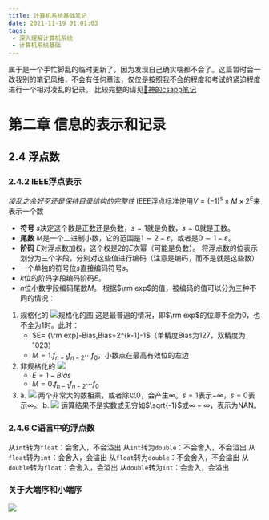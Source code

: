 ```yaml
---
title: 计算机系统基础笔记
date: 2021-11-19 01:01:03
tags:
 - 深入理解计算机系统
 - 计算机系统基础
---
```


属于是一个手忙脚乱的临时更新了，因为发现自己确实啥都不会了。这篇暂时会一改我别的笔记风格，不会有任何章法，仅仅是按照我不会的程度和考试的紧迫程度进行一个相对凌乱的记录。
比较完整的请见[🍄神的csapp笔记](https://mushroom323.github.io/2021/10/29/csapp/)

# 第二章 信息的表示和记录

## 2.4 浮点数

### 2.4.2 IEEE浮点表示
*凌乱之余好歹还是保持目录结构的完整性*
IEEE浮点标准使用$V=(-1)^s\times M\times 2^E$来表示一个数
- **符号** $s$决定这个数是正数还是负数，$s=1$就是负数，$s=0$就是正数。
- **尾数** $M$是一个二进制小数，它的范围是$1\sim 2-\varepsilon$，或者是$0\sim 1-\varepsilon$。
- **阶码** $E$对浮点数加权，这个权是2的$E$次幂（可能是负数）。
将浮点数的位表示划分为三个字段，分别对这些值进行编码（注意是编码，而不是就是这些数）
- 一个单独的符号位$s$直接编码符号$s$。
- $k$位的阶码字段编码阶码$E$。
- $n$位小数字段编码尾数$M$。
根据$\rm exp$的值，被编码的值可以分为三种不同的情况：
1. 规格化的
![规格化的图](https://api2.mubu.com/v3/document_image/bc77a791-5ff6-4341-bc05-0fcb48a9a494-15002533.jpg)
这是最普遍的情况，即$\rm exp$的位即不全为0，也不全为1时。此时：
    - $E= {\rm exp}-Bias,Bias=2^{k-1}-1$（单精度Bias为127，双精度为1023）
    - $M=1.f_{n-1}f_{n-2}\cdots f_0$，小数点在最高有效位的左边
2. 非规格化的
![](https://api2.mubu.com/v3/document_image/99e4148f-a387-450a-b8be-185b78f2e3bd-15002533.jpg)
    - $E=1-Bias$
    - $M=0.f_{n-1}f_{n-2}\cdots f_0$
3. 
    a. 
    ![](https://api2.mubu.com/v3/document_image/f2f4450f-6e8b-4a51-8536-bafd3620d620-15002533.jpg)
    两个非常大的数相乘，或者除以0，会产生$\infty$。$s=1$表示$-\infty$，$s=0$表示$\infty$。
    b. ![](https://api2.mubu.com/v3/document_image/40177575-52a0-43e0-9572-9edac50148e3-15002533.jpg)
    运算结果不是实数或无穷如$\sqrt{-1}$或$\infty -\infty$，表示为NAN。

### 2.4.6 C语言中的浮点数

从`int`转为`float`：会舍入，不会溢出
从`int`转为`double`：不会舍入，不会溢出
从`float`转为`int`：会舍入，会溢出
从`float`转为`double`：不会舍入，不会溢出
从`double`转为`float`：会舍入，会溢出
从`double`转为`int`：会舍入，会溢出

### 关于大端序和小端序
![](https://api2.mubu.com/v3/document_image/eadc3b36-ff28-44bf-8f15-7d5a96bf4243-15002533.jpg)
<br><br><br><br><br>
<script src="//unpkg.com/valine/dist/Valine.min.js"></script>
<div id="vcomments"></div>
<script>
    new Valine({
        el: '#vcomments',
        appId: 'pYVxUdjGaaE4WkIo9yulsMpw-gzGzoHsz',
        appKey: 'k5IXm5eqTCqoajlqYcc8F39c'
    })
</script>
